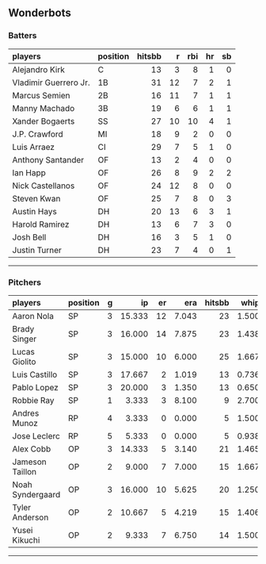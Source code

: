 ## Wonderbots

### Batters

 
|players               |position | hitsbb|  r| rbi| hr| sb| 
|:---------------------|:--------|------:|--:|---:|--:|--:| 
|Alejandro Kirk        |C        |     13|  3|   8|  1|  0| 
|Vladimir Guerrero Jr. |1B       |     31| 12|   7|  2|  1| 
|Marcus Semien         |2B       |     16| 11|   7|  1|  1| 
|Manny Machado         |3B       |     19|  6|   6|  1|  1| 
|Xander Bogaerts       |SS       |     27| 10|  10|  4|  1| 
|J.P. Crawford         |MI       |     18|  9|   2|  0|  0| 
|Luis Arraez           |CI       |     29|  7|   5|  1|  0| 
|Anthony Santander     |OF       |     13|  2|   4|  0|  0| 
|Ian Happ              |OF       |     26|  8|   9|  2|  2| 
|Nick Castellanos      |OF       |     24| 12|   8|  0|  0| 
|Steven Kwan           |OF       |     25|  7|   8|  0|  3| 
|Austin Hays           |DH       |     20| 13|   6|  3|  1| 
|Harold Ramirez        |DH       |     13|  6|   7|  3|  0| 
|Josh Bell             |DH       |     16|  3|   5|  1|  0| 
|Justin Turner         |DH       |     23|  7|   4|  0|  1| 


* * *

### Pitchers

 
|players          |position |  g|     ip| er|   era| hitsbb|  whip| so|  w| sv| 
|:----------------|:--------|--:|------:|--:|-----:|------:|-----:|--:|--:|--:| 
|Aaron Nola       |SP       |  3| 15.333| 12| 7.043|     23| 1.500| 15|  0|  0| 
|Brady Singer     |SP       |  3| 16.000| 14| 7.875|     23| 1.438| 15|  1|  0| 
|Lucas Giolito    |SP       |  3| 15.000| 10| 6.000|     25| 1.667| 16|  0|  0| 
|Luis Castillo    |SP       |  3| 17.667|  2| 1.019|     13| 0.736| 17|  1|  0| 
|Pablo Lopez      |SP       |  3| 20.000|  3| 1.350|     13| 0.650| 26|  1|  0| 
|Robbie Ray       |SP       |  1|  3.333|  3| 8.100|      9| 2.700|  3|  0|  0| 
|Andres Munoz     |RP       |  4|  3.333|  0| 0.000|      5| 1.500|  3|  0|  1| 
|Jose Leclerc     |RP       |  5|  5.333|  0| 0.000|      5| 0.938|  4|  0|  1| 
|Alex Cobb        |OP       |  3| 14.333|  5| 3.140|     21| 1.465| 14|  0|  0| 
|Jameson Taillon  |OP       |  2|  9.000|  7| 7.000|     15| 1.667|  9|  0|  0| 
|Noah Syndergaard |OP       |  3| 16.000| 10| 5.625|     20| 1.250| 17|  0|  0| 
|Tyler Anderson   |OP       |  2| 10.667|  5| 4.219|     15| 1.406|  8|  1|  0| 
|Yusei Kikuchi    |OP       |  2|  9.333|  7| 6.750|     14| 1.500|  8|  1|  0| 


* * *


